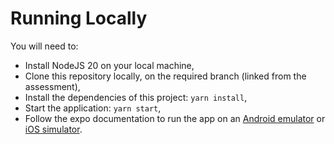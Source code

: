 # Running Locally

You will need to:

- Install NodeJS 20 on your local machine,
- Clone this repository locally, on the required branch (linked from the assessment),
- Install the dependencies of this project: `yarn install`,
- Start the application: `yarn start`,
- Follow the expo documentation to run the app on an [Android emulator](https://docs.expo.dev/workflow/android-studio-emulator/) or [iOS simulator](https://docs.expo.dev/workflow/ios-simulator/).
